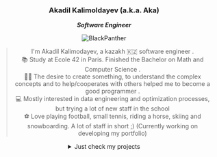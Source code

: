 <div align="center">

### Akadil Kalimoldayev (a.k.a. Aka) 

***Software Engineer*** 

![BlackPanther](https://github.com/Akadil/pictures/blob/main/t-challa-black-panther.gif)

> I'm Akadil Kalimodayev, a kazakh 🇰🇿 software engineer .\
> 📚 Study at Ecole 42 in Paris. Finished the Bachelor on Math and Computer Science .\
> 🙋‍♂️ The desire to create something, to understand the complex concepts and to help/cooperates with others helped me to become a good programmer .\
> 💻 Mostly interested in data engineering and optimization processes, but trying a lot of new staff in the school  
> ⚽️ Love playing football, small tennis, riding a horse, skiing and snowboarding. A lot of staff in short ;) 
> (Currently working on developing my portfolio)
  
<details>
<summary>Just check my projects</summary>

<div align="left">
  
- 🔭 I’m currently working on some TypeScript projects
- 🌱 I’m currently learning Quantum Engineering
- 💬 Ask me about first generation pokemon glitches ;)

</div>
  
</details>
